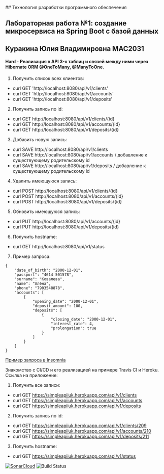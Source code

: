 ﻿﻿## Технология разработки программного обеспечения
## Лабораторная работа №1: создание микросервиса на Spring Boot с базой данных
## Куракина Юлия Владимировна МАС2031 

#### Hard - Реализация в API 3-х таблиц и связей между ними через Hibernate ORM @OneToMany, @ManyToOne.

1. Получить список всех клиентов: 
- curl GET 'http://localhost:8080/api/v1/clients'
- curl GET 'http://localhost:8080/api/v1/accounts'
- curl GET 'http://localhost:8080/api/v1/deposits'
2. Получить запись по id: 
- curl GET http://localhost:8080/api/v1/clients/{id}
- curl GET http://localhost:8080/api/v1/accounts/{id}
- curl GET http://localhost:8080/api/v1/deposits/{id}
3. Добавить новую запись: 
- curl SAVE http://localhost:8080/api/v1/clients 
- curl SAVE http://localhost:8080/api/v1/accounts  / добавление к существующему родительскому id
- curl SAVE http://localhost:8080/api/v1/deposits  / добавление к существующему родительскому id
4. Удалить имеющуюся запись: 
- curl POST http://localhost:8080/api/v1/clients/{id}
- curl POST http://localhost:8080/api/v1/accounts/{id}
- curl POST http://localhost:8080/api/v1/deposits/{id}
5. Обновить имеющуюся запись: 
- curl PUT http://localhost:8080/api/v1/accounts/{id}
- curl PUT http://localhost:8080/api/v1/deposits/{id}
6. Получить hostname: 
- curl GET http://localhost:8080/api/v1/status 
7. Пример запроса:
```
{
	"date_of_birth": "2000-12-01",
	"passport": "4614 501578",
	"surname": "Ковалева",
	"name": "Алёна",
	"phone": "7903548878",
	"accounts": [
		{
			"opening_date": "2000-12-01",
			"deposit_amount": 100,
			"deposits": [
				{
					"closing_date": "2000-12-01",
					"interest_rate": 4,
					"prolongation": true
				}
			]
		}
	]
}
```
[Пример запроса в Insomnia](https://drive.google.com/drive/folders/1hO3hkDz8sVtnm3IPv-ZMsbI93jKhiI5y?usp=sharing)

Знакомство с CI/CD и его реализацией на примере Travis CI и Heroku. Ссылка на приложение:
1. Получить все записи:
- curl GET https://simpleapiiuk.herokuapp.com/api/v1/clients
- curl GET https://simpleapiiuk.herokuapp.com/api/v1/accounts
- curl GET https://simpleapiiuk.herokuapp.com/api/v1/deposits
2. Получить запись по id:
- curl GET https://simpleapiiuk.herokuapp.com/api/v1/clients/209
- curl GET https://simpleapiiuk.herokuapp.com/api/v1/accounts/210
- curl GET https://simpleapiiuk.herokuapp.com/api/v1/deposits/211
3. Получить hostname:
- curl GET https://simpleapiiuk.herokuapp.com/api/v1/status

[![SonarCloud](https://sonarcloud.io/images/project_badges/sonarcloud-black.svg)](https://sonarcloud.io/dashboard?id=ru.mtuci%3Asimpleapiiuk)
![Build Status](https://travis-ci.com/IuliiaKurakina/simpleapiiuk.svg?branch=hard)
